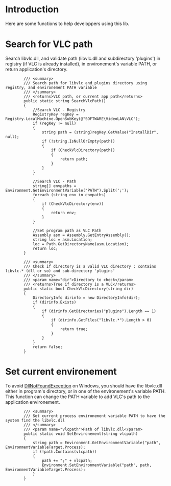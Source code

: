 # Introduction #

Here are some functions to help developpers using this lib.


# Search for VLC path #

Search libvlc.dll, and validate path (libvlc.dll and subdirectory 'plugins') in registry (if VLC is already installed), in environement's variable PATH, or return application's directory.

```
        /// <summary>
        /// Search path for libvlc and plugins directory using registry, and environement PATH variable
        /// </summary>
        /// <returns>VLC path, or current app path</returns>
        public static string SearchVlcPath()
        {
            //Search VLC - Registry
            RegistryKey regKey = Registry.LocalMachine.OpenSubKey(@"SOFTWARE\VideoLAN\VLC");
            if (regKey != null)
            {
                string path = (string)regKey.GetValue("InstallDir", null);
                if (!string.IsNullOrEmpty(path))
                {
                    if (CheckVlcDirectory(path))
                    {
                        return path;
                    }
                }
            }

            //Search VLC - Path
            string[] envpaths = Environment.GetEnvironmentVariable("PATH").Split(';');
            foreach (string env in envpaths)
            {
                if (CheckVlcDirectory(env))
                {
                    return env;
                }
            }

            //Set program path as VLC Path
            Assembly asm = Assembly.GetEntryAssembly();
            string loc = asm.Location;
            loc = Path.GetDirectoryName(asm.Location);
            return loc;
        }

        /// <summary>
        /// Check if directory is a valid VLC directory : contains libvlc.* (dll or so) and sub-directory 'plugins'
        /// </summary>
        /// <param name="dir">Directory to check</param>
        /// <returns>True if directory is a VLC</returns>
        public static bool CheckVlcDirectory(string dir)
        {
            DirectoryInfo dirinfo = new DirectoryInfo(dir);
            if (dirinfo.Exists)
            {
                if (dirinfo.GetDirectories("plugins").Length == 1)
                {
                    if (dirinfo.GetFiles("libvlc.*").Length > 0)
                    {
                        return true;
                    }
                }
            }
            return false;
        }
```
# Set current environement #
To avoid [DllNotFoundException](http://msdn.microsoft.com/en-us/library/system.dllnotfoundexception.aspx) on Windows, you should have the libvlc.dll either in program's directory, or in one of the environement's variable PATH.
This function can change the PATH variable to add VLC's path to the application environement.

```
        /// <summary>
        /// Set current process environement variable PATH to have the system find the libvlc.dll
        /// </summary>
        /// <param name="vlcpath">Path of libvlc.dll</param>
        public static void SetEnvironement(string vlcpath)
        {
            string path = Environment.GetEnvironmentVariable("path", EnvironmentVariableTarget.Process);
            if (!path.Contains(vlcpath))
            {
                path += ";" + vlcpath;
                Environment.SetEnvironmentVariable("path", path, EnvironmentVariableTarget.Process);
            }
        }
```
